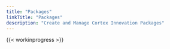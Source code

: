 ```yaml
---
title: "Packages"
linkTitle: "Packages"
description: "Create and Manage Cortex Innovation Packages"
---
```


{{< workinprogress >}}
